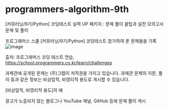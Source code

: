 # programmers-algorithm-9th
[커뮤러닝/9기/Python] 코딩테스트 실력 UP 패키지 : 문제 풀이 꿀팁과 실전 모의고사 문제 및 풀이

프로그래머스 스쿨 [커뮤러닝/9기/Python] 코딩테스트 참가하여 푼 문제들을 기록 
![image](https://user-images.githubusercontent.com/20491139/212523182-c67a2461-2674-4d28-a795-0ec69408afbe.png)

출처: 프로그래머스 코딩 테스트 연습, https://school.programmers.co.kr/learn/challenges

과제관에 공개된 문제는 (주)그렙이 저작권을 가지고 있습니다.
과제관 문제의 지문, 풀이 등과 같은 정보는 비상업적, 비영리적 용도로 게시할 수 있습니다. 

[비상업적, 비영리적 용도]의 예

광고가 노출되지 않는 블로그나 YouTube 채널, GitHub 등에 문제 풀이 게시

